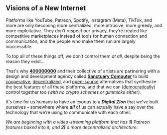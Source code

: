## Visions of a New Internet

Platforms like YouTube, Patreon, Spotify, Instagram (Meta), TikTok, and more are only becoming more centralized, more intrusive, more greedy, and more exploitative. They don’t respect our privacy, they’re treated like competitive marketplaces instead of tools for human connection and communication, and the people who make them run are largely inaccessible.

To top all of these things off, we don’t control them _at all,_ despite being the reason they exist...

That's why [**400000000**](https://400000000.co) and their collective of artists are partnering with a design and development agency called [**Sanctuary Computer**](https://www.sanctuary.computer) to build [cooperative,](https://en.wikipedia.org/wiki/Platform_cooperative) [decentralized,](https://en.wikipedia.org/wiki/Decentralization#Technological_decentralization) and [open-source](https://en.wikipedia.org/wiki/Open_source) alternatives that synthesize the best features of all these platforms, and that we can [(democratically)](https://en.wikipedia.org/wiki/Direct_democracy) control together too _(with no crypto schemes or gimmicks either)._

It's time for us humans to have an exodus to a _**Digital Zion**_ that we’ve built ourselves – somewhere where _**all**_ of us can actually have a say over the technology that we’re using to communicate with each other.

_We are beginning with a video-streaming platform that has **1)** Patreon features baked into it, and **2)** a more decentralized architecture._
